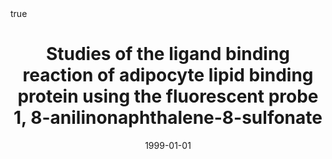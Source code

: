 ---
id: ory1999studies
title: Studies of the ligand binding reaction of adipocyte lipid binding protein using
  the fluorescent probe 1, 8-anilinonaphthalene-8-sulfonate
date: '1999-01-01'
authors:
- Ory, Jeramia J and Banaszak, Leonard J
doi: ''
publication: 'In: *Biophysical journal* 77'
publication_types:
- '1'
selected: false
tags: []
projects: []
math: true

---